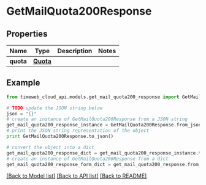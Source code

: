 # GetMailQuota200Response


## Properties
Name | Type | Description | Notes
------------ | ------------- | ------------- | -------------
**quota** | [**Quota**](Quota.md) |  | 

## Example

```python
from timeweb_cloud_api.models.get_mail_quota200_response import GetMailQuota200Response

# TODO update the JSON string below
json = "{}"
# create an instance of GetMailQuota200Response from a JSON string
get_mail_quota200_response_instance = GetMailQuota200Response.from_json(json)
# print the JSON string representation of the object
print GetMailQuota200Response.to_json()

# convert the object into a dict
get_mail_quota200_response_dict = get_mail_quota200_response_instance.to_dict()
# create an instance of GetMailQuota200Response from a dict
get_mail_quota200_response_form_dict = get_mail_quota200_response.from_dict(get_mail_quota200_response_dict)
```
[[Back to Model list]](../README.md#documentation-for-models) [[Back to API list]](../README.md#documentation-for-api-endpoints) [[Back to README]](../README.md)


